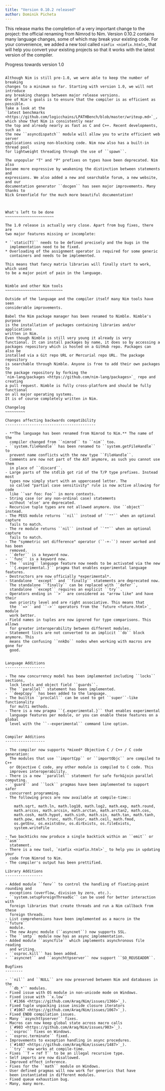 ```yaml
---
title: "Version 0.10.2 released"
author: Dominik Picheta
---
```


This release marks the completion of a very important change to the project:
the official renaming from Nimrod to Nim. Version 0.10.2 contains many language
changes, some of which may break your existing code. For your convenience, we
added a new tool called `nimfix <nimfix.html>`_ that will help you convert your
existing projects so that it works with the latest version of the compiler.

Progress towards version 1.0
~~~~~~~~~~~~~~~~~~~~~~~~~~~~

Although Nim is still pre-1.0, we were able to keep the number of breaking
changes to a minimum so far. Starting with version 1.0, we will not introduce
any breaking changes between major release versions.
One of Nim's goals is to ensure that the compiler is as efficient as possible.
Take a look at the
`latest benchmarks <https://github.com/logicchains/LPATHBench/blob/master/writeup.md>`_,
which show that Nim is consistently near
the top and already nearly as fast as C and C++. Recent developments, such as
the new ``asyncdispatch`` module will allow you to write efficient web server
applications using non-blocking code. Nim now also has a built-in thread pool
for lightweight threading through the use of ``spawn``.

The unpopular "T" and "P" prefixes on types have been deprecated. Nim also
became more expressive by weakening the distinction between statements and
expressions. We also added a new and searchable forum, a new website, and our
documentation generator ``docgen`` has seen major improvements. Many thanks to
Nick Greenfield for the much more beautiful documentation!



What's left to be done
~~~~~~~~~~~~~~~~~~~~~~

The 1.0 release is actually very close. Apart from bug fixes, there are
two major features missing or incomplete:

* ``static[T]`` needs to be defined precisely and the bugs in the
  implementation need to be fixed.
* Overloading of the assignment operator is required for some generic
  containers and needs to be implemented.

This means that fancy matrix libraries will finally start to work, which used
to be a major point of pain in the language.


Nimble and other Nim tools
~~~~~~~~~~~~~~~~~~~~~~~~~~

Outside of the language and the compiler itself many Nim tools have seen
considerable improvements.

Babel the Nim package manager has been renamed to Nimble. Nimble's purpose
is the installation of packages containing libraries and/or applications
written in Nim.
Even though Nimble is still very young it already is very
functional. It can install packages by name, it does so by accessing a
packages repository which is hosted on a GitHub repo. Packages can also be
installed via a Git repo URL or Mercurial repo URL. The package repository
is searchable through Nimble. Anyone is free to add their own packages to
the package repository by forking the
`nim-lang/packages <https://github.com/nim-lang/packages>`_ repo and creating
a pull request. Nimble is fully cross-platform and should be fully functional
on all major operating systems.
It is of course completely written in Nim.

Changelog
~~~~~~~~~

Changes affecting backwards compatibility
-----------------------------------------

- **The language has been renamed from Nimrod to Nim.** The name of the
  compiler changed from ``nimrod`` to ``nim`` too.
- ``system.fileHandle`` has been renamed to ``system.getFileHandle`` to
  prevent name conflicts with the new type ``FileHandle``.
- Comments are now not part of the AST anymore, as such you cannot use them
  in place of ``discard``.
- Large parts of the stdlib got rid of the T/P type prefixes. Instead most
  types now simply start with an uppercased letter. The
  so called "partial case sensitivity" rule is now active allowing for code
  like ``var foo: Foo`` in more contexts.
- String case (or any non-ordinal case) statements
  without 'else' are deprecated.
- Recursive tuple types are not allowed anymore. Use ``object`` instead.
- The PEGS module returns ``nil`` instead of ``""`` when an optional capture
  fails to match.
- The re module returns ``nil`` instead of ``""`` when an optional capture
  fails to match.
- The "symmetric set difference" operator (``-+-``) never worked and has been
  removed.
- ``defer`` is a keyword now.
- ``func`` is a keyword now.
- The ``using`` language feature now needs to be activated via the new
  ``{.experimental.}`` pragma that enables experimental language features.
- Destructors are now officially *experimental*.
- Standalone ``except`` and ``finally`` statements are deprecated now.
  The standalone ``finally`` can be replaced with ``defer``,
  standalone ``except`` requires an explicit ``try``.
- Operators ending in ``>`` are considered as "arrow like" and have their
  own priority level and are right associative. This means that
  the ``=>`` and ``->`` operators from the `future <future.html>`_ module
  work better.
- Field names in tuples are now ignored for type comparisons. This allows
  for greater interoperability between different modules.
- Statement lists are not converted to an implicit ``do`` block anymore. This
  means the confusing ``nnkDo`` nodes when working with macros are gone for
  good.


Language Additions
------------------

- The new concurrency model has been implemented including ``locks`` sections,
  lock levels and object field ``guards``.
- The ``parallel`` statement has been implemented.
- ``deepCopy`` has been added to the language.
- The builtin ``procCall`` can be used to get ``super``-like functionality
  for multi methods.
- There is a new pragma ``{.experimental.}`` that enables experimental
  language features per module, or you can enable these features on a global
  level with the ``--experimental`` command line option.


Compiler Additions
------------------

- The compiler now supports *mixed* Objective C / C++ / C code generation:
  The modules that use ``importCpp`` or ``importObjc`` are compiled to C++
  or Objective C code, any other module is compiled to C code. This
  improves interoperability.
- There is a new ``parallel`` statement for safe fork&join parallel computing.
- ``guard`` and ``lock`` pragmas have been implemented to support safer
  concurrent programming.
- The following procs are now available at compile-time::

    math.sqrt, math.ln, math.log10, math.log2, math.exp, math.round,
    math.arccos, math.arcsin, math.arctan, math.arctan2, math.cos,
    math.cosh, math.hypot, math.sinh, math.sin, math.tan, math.tanh,
    math.pow, math.trunc, math.floor, math.ceil, math.fmod,
    os.getEnv, os.existsEnv, os.dirExists, os.fileExists,
    system.writeFile

- Two backticks now produce a single backtick within an ``emit`` or ``asm``
  statement.
- There is a new tool, `nimfix <nimfix.html>`_ to help you in updating your
  code from Nimrod to Nim.
- The compiler's output has been prettified.

Library Additions
-----------------

- Added module ``fenv`` to control the handling of floating-point rounding and
  exceptions (overflow, division by zero, etc.).
- ``system.setupForeignThreadGc`` can be used for better interaction with
  foreign libraries that create threads and run a Nim callback from these
  foreign threads.
- List comprehensions have been implemented as a macro in the ``future``
  module.
- The new Async module (``asyncnet``) now supports SSL.
- The ``smtp`` module now has an async implementation.
- Added module ``asyncfile`` which implements asynchronous file reading
  and writing.
- ``osproc.kill`` has been added.
- ``asyncnet`` and ``asynchttpserver`` now support ``SO_REUSEADDR``.

Bugfixes
--------

- ``nil`` and ``NULL`` are now preserved between Nim and databases in the
  ``db_*`` modules.
- Fixed issue with OS module in non-unicode mode on Windows.
- Fixed issue with ``x.low``
  (`#1366 <https://github.com/Araq/Nim/issues/1366>`_).
- Fixed tuple unpacking issue inside closure iterators
  (`#1067 <https://github.com/Araq/Nim/issues/1067>`_).
- Fixed ENDB compilation issues.
- Many ``asynchttpserver`` fixes.
- Macros can now keep global state across macro calls
  (`#903 <https://github.com/Araq/Nim/issues/903>`_).
- ``osproc`` fixes on Windows.
- ``osproc.terminate`` fixed.
- Improvements to exception handling in async procedures.
  (`#1487 <https://github.com/Araq/Nim/issues/1487>`_).
- ``try`` now works at compile-time.
- Fixes ``T = ref T`` to be an illegal recursive type.
- Self imports are now disallowed.
- Improved effect inference.
- Fixes for the ``math`` module on Windows.
- User defined pragmas will now work for generics that have
  been instantiated in different modules.
- Fixed queue exhaustion bug.
- Many, many more.
